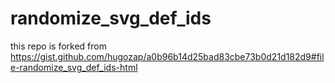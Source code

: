 # randomize_svg_def_ids

this repo is forked from https://gist.github.com/hugozap/a0b96b14d25bad83cbe73b0d21d182d9#file-randomize_svg_def_ids-html